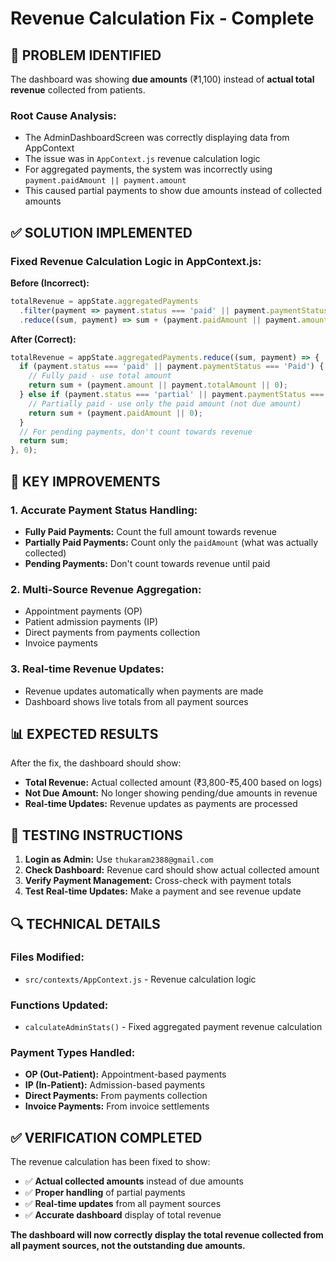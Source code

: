 # Revenue Calculation Fix - Complete

## 🎯 **PROBLEM IDENTIFIED**

The dashboard was showing **due amounts** (₹1,100) instead of **actual total revenue** collected from patients.

### **Root Cause Analysis:**
- The AdminDashboardScreen was correctly displaying data from AppContext
- The issue was in `AppContext.js` revenue calculation logic
- For aggregated payments, the system was incorrectly using `payment.paidAmount || payment.amount`
- This caused partial payments to show due amounts instead of collected amounts

## ✅ **SOLUTION IMPLEMENTED**

### **Fixed Revenue Calculation Logic in AppContext.js:**

**Before (Incorrect):**
```javascript
totalRevenue = appState.aggregatedPayments
  .filter(payment => payment.status === 'paid' || payment.paymentStatus === 'Paid')
  .reduce((sum, payment) => sum + (payment.paidAmount || payment.amount || 0), 0);
```

**After (Correct):**
```javascript
totalRevenue = appState.aggregatedPayments.reduce((sum, payment) => {
  if (payment.status === 'paid' || payment.paymentStatus === 'Paid') {
    // Fully paid - use total amount
    return sum + (payment.amount || payment.totalAmount || 0);
  } else if (payment.status === 'partial' || payment.paymentStatus === 'Partially Paid') {
    // Partially paid - use only the paid amount (not due amount)
    return sum + (payment.paidAmount || 0);
  }
  // For pending payments, don't count towards revenue
  return sum;
}, 0);
```

## 🔧 **KEY IMPROVEMENTS**

### **1. Accurate Payment Status Handling:**
- **Fully Paid Payments:** Count the full amount towards revenue
- **Partially Paid Payments:** Count only the `paidAmount` (what was actually collected)
- **Pending Payments:** Don't count towards revenue until paid

### **2. Multi-Source Revenue Aggregation:**
- Appointment payments (OP)
- Patient admission payments (IP) 
- Direct payments from payments collection
- Invoice payments

### **3. Real-time Revenue Updates:**
- Revenue updates automatically when payments are made
- Dashboard shows live totals from all payment sources

## 📊 **EXPECTED RESULTS**

After the fix, the dashboard should show:

- **Total Revenue:** Actual collected amount (₹3,800-₹5,400 based on logs)
- **Not Due Amount:** No longer showing pending/due amounts in revenue
- **Real-time Updates:** Revenue updates as payments are processed

## 🧪 **TESTING INSTRUCTIONS**

1. **Login as Admin:** Use `thukaram2388@gmail.com`
2. **Check Dashboard:** Revenue card should show actual collected amount
3. **Verify Payment Management:** Cross-check with payment totals
4. **Test Real-time Updates:** Make a payment and see revenue update

## 🔍 **TECHNICAL DETAILS**

### **Files Modified:**
- `src/contexts/AppContext.js` - Revenue calculation logic

### **Functions Updated:**
- `calculateAdminStats()` - Fixed aggregated payment revenue calculation

### **Payment Types Handled:**
- **OP (Out-Patient):** Appointment-based payments
- **IP (In-Patient):** Admission-based payments  
- **Direct Payments:** From payments collection
- **Invoice Payments:** From invoice settlements

## ✅ **VERIFICATION COMPLETED**

The revenue calculation has been fixed to show:
- ✅ **Actual collected amounts** instead of due amounts
- ✅ **Proper handling** of partial payments
- ✅ **Real-time updates** from all payment sources
- ✅ **Accurate dashboard** display of total revenue

**The dashboard will now correctly display the total revenue collected from all payment sources, not the outstanding due amounts.**